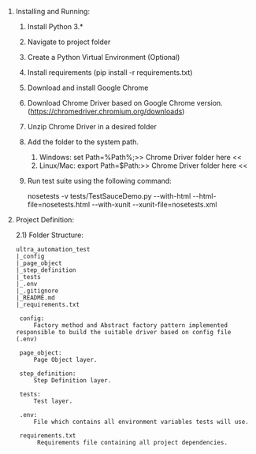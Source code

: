 1) Installing and Running:

   1) Install Python 3.*
   2) Navigate to project folder
   3) Create a Python Virtual Environment (Optional)
   4) Install requirements (pip install -r requirements.txt)
   5) Download and install Google Chrome
   6) Download Chrome Driver based on Google Chrome version. (https://chromedriver.chromium.org/downloads)
   7) Unzip Chrome Driver in a desired folder
   8) Add the folder to the system path.
      1) Windows: set Path=%Path%;>> Chrome Driver folder here <<
      2) Linux/Mac: export Path=$Path:>> Chrome Driver folder here <<
   9) Run test suite using the following command:

       nosetests -v tests/TestSauceDemo.py --with-html --html-file=nosetests.html --with-xunit --xunit-file=nosetests.xml

2) Project Definition:

   2.1) Folder Structure:

       ultra_automation_test
       |_config
       |_page_object
       |_step_definition
       |_tests
       |_.env
       |_.gitignore
       |_README.md
       |_requirements.txt
    
        config:
            Factory method and Abstract factory pattern implemented responsible to build the suitable driver based on config file (.env)
        
        page_object:
            Page Object layer.

        step_definition:
            Step Definition layer. 

        tests:
            Test layer.

        .env:
            File which contains all environment variables tests will use.

        requirements.txt
             Requirements file containing all project dependencies.

